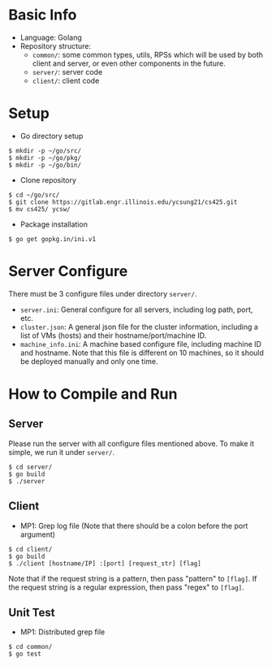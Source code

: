 # Basic Info
- Language: Golang
- Repository structure:
  - `common/`: some common types, utils, RPSs which will be used by both client and server, or even other components in the future.
  - `server/`: server code
  - `client/`: client code

# Setup
- Go directory setup
```
$ mkdir -p ~/go/src/
$ mkdir -p ~/go/pkg/
$ mkdir -p ~/go/bin/
```
- Clone repository
```
$ cd ~/go/src/
$ git clone https://gitlab.engr.illinois.edu/ycsung21/cs425.git
$ mv cs425/ ycsw/
```
- Package installation
```
$ go get gopkg.in/ini.v1
```

# Server Configure
There must be 3 configure files under directory `server/`.
- `server.ini`: General configure for all servers, including log path, port, etc.
- `cluster.json`: A general json file for the cluster information, including a list of VMs (hosts) and their hostname/port/machine ID.
- `machine_info.ini`: A machine based configure file, including machine ID and hostname. Note that this file is different on 10 machines, so it should be deployed manually and only one time.

# How to Compile and Run
## Server
Please run the server with all configure files mentioned above. To make it simple, we run it under `server/`.
```
$ cd server/
$ go build
$ ./server
```

## Client
- MP1: Grep log file (Note that there should be a colon before the port argument)
```
$ cd client/
$ go build
$ ./client [hostname/IP] :[port] [request_str] [flag]
```
Note that if the request string is a pattern, then pass "pattern" to `[flag]`.
If the request string is a regular expression, then pass "regex" to `[flag]`.

## Unit Test
- MP1: Distributed grep file
```
$ cd common/
$ go test
```
